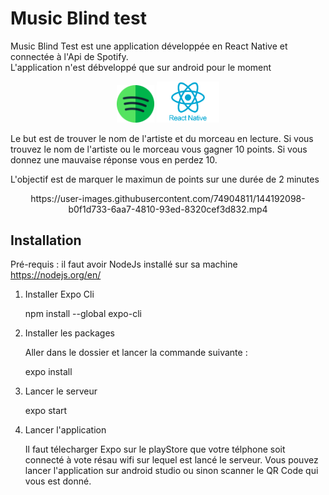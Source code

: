 # Music Blind test

Music Blind Test est une application développée en React Native et connectée à l'Api de Spotify. </br>
L'application n'est débveloppé que sur android pour le moment

<div align='center' >
<img src="spotify.png" width="60">
<img src="react-native.png" width="100">
</div>


Le but est de trouver le nom de l'artiste et du morceau en lecture.
Si vous trouvez le nom de l'artiste ou le morceau vous gagner 10 points.
Si vous donnez une mauvaise réponse vous en perdez 10.

L'objectif est de marquer le maximun de points sur une durée de 2 minutes

<div align='center'> https://user-images.githubusercontent.com/74904811/144192098-b0f1d733-6aa7-4810-93ed-8320cef3d832.mp4 </div>

## Installation

Pré-requis : il faut avoir NodeJs installé sur sa machine https://nodejs.org/en/

1. Installer Expo Cli

    npm install --global expo-cli

2. Installer les packages

    Aller dans le dossier et lancer la commande suivante :

    expo install

3. Lancer le serveur

    expo start

4. Lancer l'application

    Il faut télecharger Expo sur le playStore que votre télphone soit connecté à vote résau wifi sur lequel est lancé le serveur.
    Vous pouvez lancer l'application sur android studio ou sinon scanner le QR Code qui vous est donné.
    
